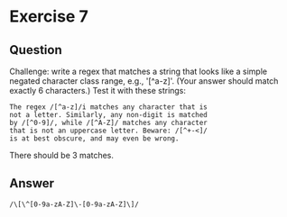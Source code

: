# Exercise 7

## Question

Challenge: write a regex that matches a string that looks like a simple negated character class range, e.g., '[^a-z]'. (Your answer should match exactly 6 characters.) Test it with these strings:

```
The regex /[^a-z]/i matches any character that is
not a letter. Similarly, any non-digit is matched
by /[^0-9]/, while /[^A-Z]/ matches any character
that is not an uppercase letter. Beware: /[^+-<]/
is at best obscure, and may even be wrong.
```

There should be 3 matches.

## Answer

```
/\[\^[0-9a-zA-Z]\-[0-9a-zA-Z]\]/
```

